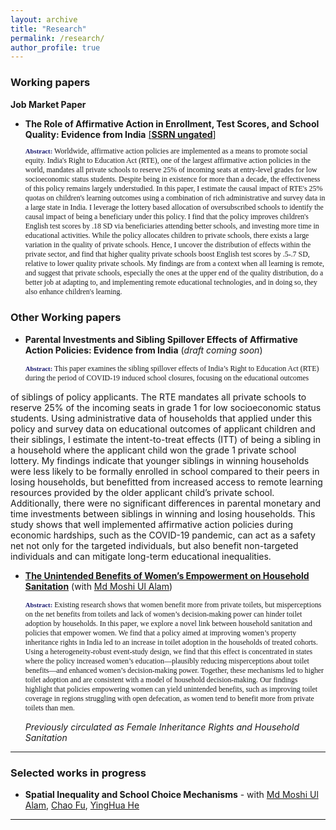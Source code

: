 ```yaml
---
layout: archive
title: "Research"
permalink: /research/
author_profile: true
---
```

<!-- Jump to:
- [Working papers](#working-papers)
- [Selected works in progress](#selected-works-in-progress)
- [Publications](#publications) -->

### Working papers <a name="working-papers"></a>

**Job Market Paper**
- **The Role of Affirmative Action in Enrollment, Test Scores, and School Quality: Evidence from India**
  [ [**SSRN ungated**] ](https://papers.ssrn.com/sol3/papers.cfm?abstract_id=4894456)
    <p style="font-size: 85%; font-family:Verdana; width=80%;"> <strong style="font-size:90%; color:midnightblue;">Abstract:</strong> Worldwide, affirmative action policies are implemented as a means to promote social equity. India's Right to Education Act (RTE), one of the largest affirmative action policies in the world, mandates all private schools to reserve 25% of incoming seats at entry-level grades for low socioeconomic status students. Despite being in existence for more than a decade, the effectiveness of this policy remains largely understudied. In this paper, I estimate the causal impact of RTE's 25% quotas on children's learning outcomes using a combination of rich administrative and survey data in a large state in India. I leverage the lottery based allocation of oversubscribed schools to identify the causal impact of being a beneficiary under this policy. I find that the policy improves children's English test scores by .18 SD via beneficiaries attending better schools, and investing more time in educational activities. While the policy allocates children to private schools, there exists a large variation in the quality of private schools. Hence, I uncover the distribution of effects within the private sector, and find that higher quality private schools boost English test scores by .5-.7 SD, relative to lower quality private schools. My findings are from a context when all learning is remote, and suggest that private schools, especially the ones at the upper end of the quality distribution, do a better job at adapting to, and implementing remote educational technologies, and in doing so, they also enhance children's learning. </p>

### Other Working papers <a name="other-working-papers"></a>

- **Parental Investments and Sibling Spillover Effects of Affirmative Action Policies: Evidence from India** (*draft coming soon*)

    <p style="font-size: 85%; font-family:Verdana; width=80%;"> <strong style="font-size:90%; color:midnightblue;">Abstract:</strong> This paper examines the sibling spillover effects of India’s Right to Education Act (RTE) during the period of COVID-19 induced school closures, focusing on the educational outcomes
of siblings of policy applicants. The RTE mandates all private schools to reserve 25% of the incoming seats in grade 1 for low socioeconomic status students. Using administrative data of households that applied under this policy and survey data on educational outcomes of applicant children and their siblings, I estimate the intent-to-treat effects (ITT) of being a sibling in a household where the applicant child won the grade 1 private school lottery. My findings indicate that younger siblings in winning households were less likely to be formally enrolled in school compared to their peers in losing households, but benefitted from increased access to remote learning resources provided by the older applicant child’s private school. Additionally, there were no significant differences in parental monetary and time investments between siblings in winning and losing households. This study shows that well implemented affirmative action policies during economic hardships, such as the COVID-19 pandemic, can act as a safety net not only for the targeted individuals, but also benefit non-targeted individuals and can mitigate long-term educational inequalities.</p> 


- [**The Unintended Benefits of Women’s Empowerment on Household Sanitation**](https://moshialam.github.io/papers/Agarwal_Alam_sanitation.pdf) (with [Md Moshi Ul Alam](https://moshialam.github.io)) 

     <p style="font-size: 85%; font-family:Verdana; width=80%;"> <strong style="font-size:90%; color:midnightblue;">Abstract:</strong> Existing research shows that women benefit more from private toilets, but misperceptions on the net benefits from toilets and lack of women’s decision-making power can hinder toilet adoption by households. In this paper, we explore a novel link between household sanitation and policies that empower women. We find that a policy aimed at improving women’s property inheritance rights in India led to an increase in toilet adoption in the households of treated cohorts. Using a heterogeneity-robust event-study design, we find that this effect is concentrated in states where the policy increased women’s education—plausibly reducing misperceptions about toilet benefits—and enhanced women’s decision-making power. Together, these mechanisms led to higher toilet adoption and are consistent with a model of household decision-making. Our findings highlight that policies empowering women can yield unintended benefits, such as improving toilet coverage in regions struggling with open defecation, as women tend to benefit more from private toilets than men. </p> 

     *Previously circulated as Female Inheritance Rights and Household Sanitation*

---

### Selected works in progress <a name="selected-works-in-progress"></a>
<!-- a comment -->
- **Spatial Inequality and School Choice Mechanisms** - with [Md Moshi Ul Alam](https://moshialam.github.io), [Chao Fu](https://users.ssc.wisc.edu/~cfu/), [YingHua He](https://sites.google.com/site/yinghuahe/)

---
